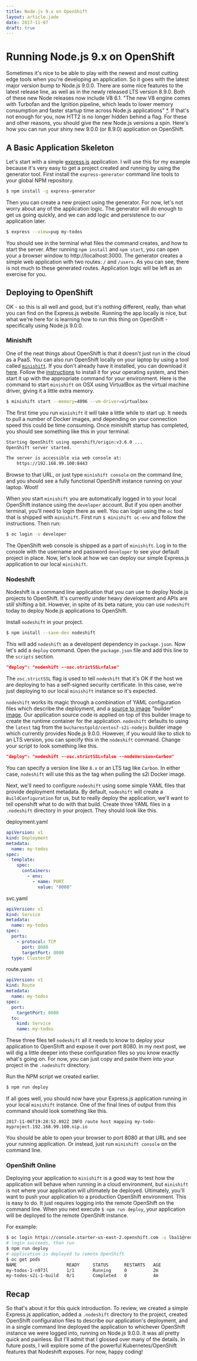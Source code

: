 ```yaml
---
title: Node.js 9.x on OpenShift
layout: article.jade
date: 2017-11-07
draft: true
---
```

# Running Node.js 9.x on OpenShift

Sometimes it's nice to be able to play with the newest and most
cutting edge tools when you're developing an application. So it
goes with the latest major version bump to Node.js 9.0.0. There
are some nice features to the latest release line, as well as in
the newly released LTS version 8.9.0. Both of these new Node
releases now include V8 6.1. "The new V8 engine comes with Turbofan
and the Ignition pipeline, which leads to lower memory consumption
and faster startup time across Node.js applications"
[\*](https://medium.com/the-node-js-collection/news-node-js-8-moves-into-long-term-support-and-node-js-9-becomes-the-new-current-release-line-74cf754a10a0).
If that's not enough for you, now HTT2 is no longer hidden
behind a flag. For these and other reasons, you should give the new
Node.js versions a spin. Here's how you can run your shiny new 9.0.0
(or 8.9.0) application on OpenShift.

## A Basic Application Skeleton

Let's start with a simple [express.js](https://expressjs.com)
application. I will use this for my example because it's very easy
to get a project created and running by using the generator
tool. First install the `express-generator` command line tools
to your global NPM repository.

```sh
$ npm install -g express-generator
```

Then you can create a new project using the generator. For now, let's
not worry about any of the application logic. The generator will do
enough to get us going quickly, and we can add logic and persistence
to our application later.

```sh
$ express --view=pug my-todos
```

You should see in the terminal what files the command creates, and
how to start the server.  After running `npm install` and `npm start`, you can open your a browser window to http://localhost:3000.
The generator creates a simple web application with two routes:
`/` and `/users`. As you can see, there is not much to these
generated routes. Application logic will be left as an exercise for
you.

## Deploying to OpenShift

OK - so this is all well and good, but it's nothing different, really,
than what you can find on the Express.js website. Running the app
locally is nice, but what we're here for is learning how to run this
thing on OpenShift - specifically using Node.js 9.0.0.

### Minishift

One of the neat things about OpenShift is that it doesn't just run
in the cloud as a PaaS. You can also run OpenShift locally on your
laptop by using a tool called [`minishift`](https://github.com/minishift/minishift/). If you don't
already have it installed, you can download it
[here](https://github.com/minishift/minishift/releases). Follow the
[instructions](https://github.com/minishift/minishift/blob/master/README.adoc#getting-started) to install it for your operating system, and
then start it up with the appropriate command for your environment.
Here is the command to start `minishift` on OSX using VirtualBox
as the virtual machine driver, giving it a little extra memory.

```sh
$ minishift start --memory=4096 --vm-driver=virtualbox
```

The first time you run `minishift` it will take a little while to
start up. It needs to pull a number of Docker images, and depending
on your connection speed this could be time consuming. Once minishift
startup has completed, you should see something like this in your
terminal.

```sh
Starting OpenShift using openshift/origin:v3.6.0 ...
OpenShift server started.

The server is accessible via web console at:
    https://192.168.99.100:8443
```

Browse to that URL, or just type `minishift console` on the command
line, and you should see a fully functional OpenShift instance running
on your laptop. Woot!

When you start `minishift` you are automatically logged in to your
local OpenShift instance using the `developer` account. But if you
open another terminal, you'll need to login there as well. You can
login using the `oc` tool that is shipped with `minishift`. First
run `$ minishift oc-env` and follow the instructions. Then run:

```sh
$ oc login -u developer
```

The OpenShift web console is shipped as a part of `minishift`.
Log in to the console with the username and password `developer`
to see your default project in place. Now, let's look at how
we can deploy our simple Express.js application to our local
`minishift`.

### Nodeshift

Nodeshift is a command line application that you can use to deploy
Node.js projects to OpenShift. It's currently under heavy development
and APIs are still shifting a bit. However, in spite of its beta
nature, you can use `nodeshift` today to deploy Node.js applications
to OpenShift.

Install `nodeshift` in your project.

```sh
$ npm install --save-dev nodeshift
```

This will add `nodeshift` as a developent dependency in `package.json`.
Now let's add a `deploy` command. Open the `package.json` file
and add this line to the `scripts` section.

```json
"deploy": "nodeshift --osc.strictSSL=false"
```

The `osc.strictSSL` flag is used to tell `nodeshift` that it's OK if
the host we are deploying to has a self-signed security certificate.
In this case, we're just deploying to our local `minishift` instance
so it's expected.

`nodeshift` works its magic through a combination of YAML configuration
files which describe the deployment, and a
[source to image](https://github.com/openshift/source-to-image)
"builder"
[image](https://hub.docker.com/r/bucharestgold/centos7-s2i-nodejs/).
Our application source code is applied on top of this builder image
to create the runtime container for the application. `nodeshift`
defaults to using the `latest` tag from the
`bucharestgold/centos7-s2i-nodejs` builder image which currently
provides Node.js 9.0.0. However, if you would like to
stick to an LTS version, you can specify this in the `nodeshift`
command. Change your script to look something like this.

```json
"deploy": "nodeshift --osc.strictSSL=false --nodeVersion=Carbon"
```

You can specify a version line like `8.x` or an LTS tag like `Carbon`.
In either case, `nodeshift` will use this as the tag when pulling the
s2i Docker image.

Next, we'll need to configure `nodeshift` using some simple YAML
files that provide deployment metadata. By default, `nodeshift` will
create a `BuildConfiguration` for us, but to really deploy the
application, we'll want to tell openshift what to do with that
build. Create three YAML files in a `.nodeshift` directory
in your project. They should look like this.

<label>deployment.yaml</label>
```yaml
apiVersion: v1
kind: Deployment
metadata:
  name: my-todos
spec:
  template:
    spec:
      containers:
        - env:
          - name: PORT
            value: "8080"
```
<label>svc.yaml</label>
```yaml
apiVersion: v1
kind: Service
metadata:
  name: my-todos
spec:
  ports:
    - protocol: TCP
      port: 8080
      targetPort: 8080
  type: ClusterIP
```
<label>route.yaml</route>
```yaml
apiVersion: v1
kind: Route
metadata:
  name: my-todos
spec:
  port:
    targetPort: 8080
  to:
    kind: Service
    name: my-todos
```

These three files tell `nodeshift` all it needs to know to deploy
your application to OpenShift and expose it over port 8080. In my
next post, we will dig a little deeper into these configuration
files so you know exactly what's going on. For now, you can just
copy and paste them into your project in the `.nodeshift` directory.

Run the NPM script we created earlier.

```sh
$ npm run deploy
```

If all goes well, you should now have your Express.js application
running in your local `minishift` instance. One of the final lines
of output from this command should look something like this.

```log
2017-11-06T19:28:52.892Z INFO route host mapping my-todo-myproject.192.168.99.100.nip.io
```

You should be able to open your browser to port 8080 at that URL
and see your running application. Or instead, just run
`minishift console` on the command line.

### OpenShift Online

Deploying your application to `minishift` is a good way to test how
the application will behave when running in a cloud environment, but
`minishift` is not where your application will ultimately be deployed.
Ultimately, you'll want to push your application to a production
OpenShift environment. This is easy to do. It just requires logging
into the remote OpenShift on the command line. When you next execute
`$ npm run deploy`, your application will be deployed to the remote
OpenShift instance.

For example:

```sh
$ oc login https://console.starter-us-east-2.openshift.com -u lba11@redhat.com
# login succeeds, then run
$ npm run deploy
# application is deployed to remote OpenShift
$ oc get pods
NAME                   READY     STATUS      RESTARTS   AGE
my-todos-1-n973l       1/1       Running     0          2m
my-todos-s2i-1-build   0/1       Completed   0          4m
```

## Recap

So that's about it for this quick introduction. To review, we
created a simple Express.js application, added a `.nodeshift`
directory to the project, created OpenShift configuration files
to describe our application's deployment, and in a single command
line deployed the application to whichever OpenShift instance
we were logged into, running on Node.js 9.0.0.
It was all pretty quick and painless. But
I'll admit that I glossed over many of the details. In future
posts, I will explore some of the powerful Kubernetes/OpenShift
features that Nodeshift exposes. For now, happy coding!
